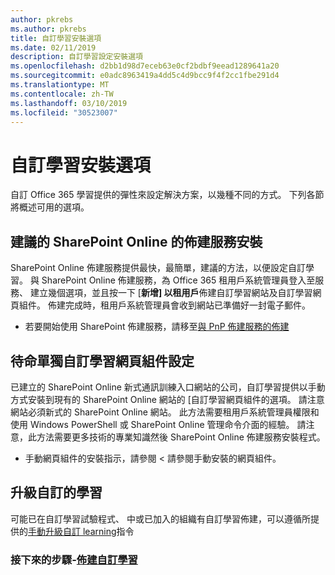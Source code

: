 ```yaml
---
author: pkrebs
ms.author: pkrebs
title: 自訂學習安裝選項
ms.date: 02/11/2019
description: 自訂學習設定安裝選項
ms.openlocfilehash: d2bb1d98d7eceb63e0cf2bdbf9eead1289641a20
ms.sourcegitcommit: e0adc8963419a4dd5c4d9bcc9f4f2cc1fbe291d4
ms.translationtype: MT
ms.contentlocale: zh-TW
ms.lasthandoff: 03/10/2019
ms.locfileid: "30523007"
---
```

# <a name="custom-learning-setup-options"></a>自訂學習安裝選項
自訂 Office 365 學習提供的彈性來設定解決方案，以幾種不同的方式。 下列各節將概述可用的選項。

## <a name="recommended---sharepoint-online-provisioning-service-setup"></a>建議的 SharePoint Online 的佈建服務安裝 
SharePoint Online 佈建服務提供最快，最簡單，建議的方法，以便設定自訂學習。 與 SharePoint Online 佈建服務，為 Office 365 租用戶系統管理員登入至服務、 建立幾個選項，並且按一下 [**新增] 以租用戶**佈建自訂學習網站及自訂學習網頁組件。 佈建完成時，租用戶系統管理員會收到網站已準備好一封電子郵件。 

- 若要開始使用 SharePoint 佈建服務，請移至[與 PnP 佈建服務的佈建](custom_provision.md)   

## <a name="stand-alone-custom-learning-web-part-setup"></a>待命單獨自訂學習網頁組件設定
已建立的 SharePoint Online 新式通訊訓練入口網站的公司，自訂學習提供以手動方式安裝到現有的 SharePoint Online 網站的 [自訂學習網頁組件的選項。 請注意網站必須新式的 SharePoint Online 網站。 此方法需要租用戶系統管理員權限和使用 Windows PowerShell 或 SharePoint Online 管理命令介面的經驗。 請注意，此方法需要更多技術的專業知識然後 SharePoint Online 佈建服務安裝程式。

- 手動網頁組件的安裝指示，請參閱 < 請參閱<b0>手動安裝的網頁組件</b0>。 

## <a name="upgrade-custom-learning"></a>升級自訂的學習
可能已在自訂學習試驗程式、 中或已加入的組織有自訂學習佈建，可以遵循所提供的[手動升級自訂 learning](custom_upgrade.md)指令    

### <a name="next-steps---provision-custom-learningcustomprovisionmd"></a>接下來的步驟-[佈建自訂學習](custom_provision.md)
